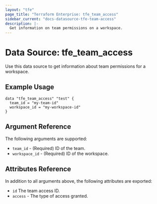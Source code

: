 ```yaml
---
layout: "tfe"
page_title: "Terraform Enterprise: tfe_team_access"
sidebar_current: "docs-datasource-tfe-team-access"
description: |-
  Get information on team permissions on a workspace.
---
```


# Data Source: tfe_team_access

Use this data source to get information about team permissions for a workspace.

## Example Usage

```hcl
data "tfe_team_access" "test" {
  team_id = "my-team-id"
  workspace_id = "my-workspace-id"
}
```

## Argument Reference

The following arguments are supported:

* `team_id` - (Required) ID of the team.
* `workspace_id` - (Required) ID of the workspace.

## Attributes Reference

In addition to all arguments above, the following attributes are exported:

* `id` The team access ID.
* `access` - The type of access granted.
